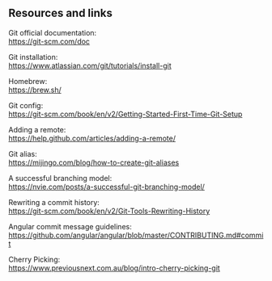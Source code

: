 ## Resources and links

Git official documentation:  
https://git-scm.com/doc

Git installation:  
https://www.atlassian.com/git/tutorials/install-git

Homebrew:  
https://brew.sh/

Git config:  
https://git-scm.com/book/en/v2/Getting-Started-First-Time-Git-Setup

Adding a remote:  
https://help.github.com/articles/adding-a-remote/

Git alias:  
https://mijingo.com/blog/how-to-create-git-aliases

A successful branching model:  
https://nvie.com/posts/a-successful-git-branching-model/

Rewriting a commit history:  
https://git-scm.com/book/en/v2/Git-Tools-Rewriting-History

Angular commit message guidelines:  
https://github.com/angular/angular/blob/master/CONTRIBUTING.md#commit

Cherry Picking:  
https://www.previousnext.com.au/blog/intro-cherry-picking-git


